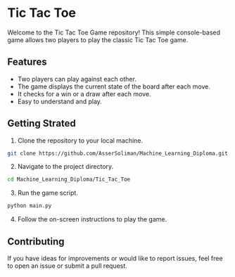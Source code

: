 # Tic Tac Toe 
Welcome to the Tic Tac Toe Game repository! This simple console-based game allows two players to play the classic Tic Tac Toe game.

## Features
- Two players can play against each other.
- The game displays the current state of the board after each move.
- It checks for a win or a draw after each move.
- Easy to understand and play.

## Getting Strated
1. Clone the repository to your local machine.
```bash
git clone https://github.com/AsserSoliman/Machine_Learning_Diploma.git
```

2. Navigate to the project directory.
```bash
cd Machine_Learning_Diploma/Tic_Tac_Toe
```

3. Run the game script.
```bash
python main.py
```
4. Follow the on-screen instructions to play the game.

## Contributing
If you have ideas for improvements or would like to report issues, feel free to open an issue or submit a pull request.